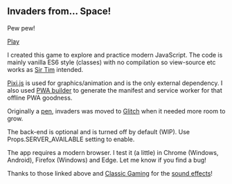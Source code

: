 Invaders from... Space!
-----------------------

Pew pew!

[Play](https://invaders-from-space.glitch.me/)

I created this game to explore and practice modern JavaScript. The code is mainly vanilla ES6 style (classes) with no compilation so view-source etc works as [Sir Tim](https://en.wikipedia.org/wiki/Tim_Berners-Lee) intended. 

[Pixi.js](http://www.pixijs.com/) is used for graphics/animation and is the only external dependency. I also used [PWA builder](http://manifoldjs.com/generator) to generate the manifest and service worker for that offline PWA goodness.

Originally a [pen](https://codepen.io/joegaffey/pen/KqgGNE), invaders was moved to [Glitch](https://glitch.com/edit/#!/invaders-from-space) when it needed more room to grow.

The back-end is optional and is turned off by default (WIP). Use Props.SERVER_AVAILABLE setting to enable.

The app requires a modern browser. I test it (a little) in Chrome (Windows, Android), Firefox (Windows) and Edge. Let me know if you find a bug!

Thanks to those linked above and [Classic Gaming](http://www.classicgaming.cc) for the [sound effects](http://www.classicgaming.cc/classics/space-invaders/sounds)!